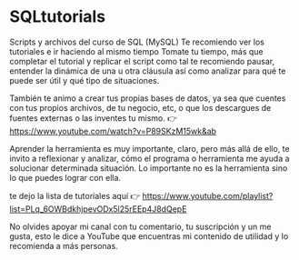 # SQLtutorials
Scripts y archivos del curso de SQL  (MySQL)
Te recomiendo ver los tutoriales e ir haciendo al mismo tiempo
Tomate tu tiempo, más que completar el tutorial y replicar el script como tal
te recomiendo pausar, entender la dinámica de una u otra cláusula así como analizar 
para qué te puede ser útil y qué tipo de situaciones.

También te animo a crear tus propias bases de datos, ya sea que cuentes
con tus propios archivos, de tu negocio, etc, o que los descargues de fuentes externas
o las inventes tu mismo. 👉 https://www.youtube.com/watch?v=P89SKzM15wk&ab 

Aprender la herramienta es muy importante, claro, pero más allá de ello, te invito
a reflexionar y analizar, cómo el programa o herramienta me ayuda a solucionar determinada situación.
Lo importante no es la herramienta sino lo que puedes lograr con ella.

te dejo la lista de tutoriales aquí 👉 https://www.youtube.com/playlist?list=PLq_6OWBdkhjpevODx5l25rEEp4J8dQepE

No olvides apoyar mi canal con tu comentario, tu suscripción y un me gusta, esto le dice a YouTube que encuentras
mi contenido de utilidad y lo recomienda a más personas.
